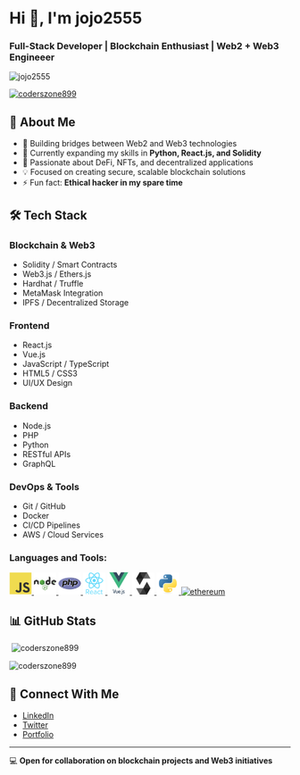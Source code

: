 # Hi 👋, I'm jojo2555

### Full-Stack Developer | Blockchain Enthusiast | Web2 + Web3 Engineeer

<p align="left"> <img src="https://komarev.com/ghpvc/?username=coderszone899&label=Profile%20views&color=0e75b6&style=flat" alt="jojo2555" /> </p>

<p align="left"> <a href="https://github.com/ryo-ma/github-profile-trophy"><img src="https://github-profile-trophy.vercel.app/?username=coderszone99" alt="coderszone899" /></a> </p>

## 💼 About Me
- 🔗 Building bridges between Web2 and Web3 technologies
- 🌱 Currently expanding my skills in **Python, React.js, and Solidity**
- 🚀 Passionate about DeFi, NFTs, and decentralized applications
- 💡 Focused on creating secure, scalable blockchain solutions
- ⚡ Fun fact: **Ethical hacker in my spare time**

## 🛠️ Tech Stack

### Blockchain & Web3
- Solidity / Smart Contracts
- Web3.js / Ethers.js
- Hardhat / Truffle
- MetaMask Integration
- IPFS / Decentralized Storage

### Frontend
- React.js
- Vue.js
- JavaScript / TypeScript
- HTML5 / CSS3
- UI/UX Design

### Backend
- Node.js
- PHP
- Python
- RESTful APIs
- GraphQL

### DevOps & Tools
- Git / GitHub
- Docker
- CI/CD Pipelines
- AWS / Cloud Services

### Languages and Tools:
<p align="left">
  <a href="https://developer.mozilla.org/en-US/docs/Web/JavaScript" target="_blank" rel="noreferrer">
    <img src="https://raw.githubusercontent.com/devicons/devicon/master/icons/javascript/javascript-original.svg" alt="javascript" width="40" height="40"/>
  </a>
  <a href="https://nodejs.org" target="_blank" rel="noreferrer">
    <img src="https://raw.githubusercontent.com/devicons/devicon/master/icons/nodejs/nodejs-original-wordmark.svg" alt="nodejs" width="40" height="40"/>
  </a>
  <a href="https://www.php.net" target="_blank" rel="noreferrer">
    <img src="https://raw.githubusercontent.com/devicons/devicon/master/icons/php/php-original.svg" alt="php" width="40" height="40"/>
  </a>
  <a href="https://reactjs.org/" target="_blank" rel="noreferrer">
    <img src="https://raw.githubusercontent.com/devicons/devicon/master/icons/react/react-original-wordmark.svg" alt="react" width="40" height="40"/>
  </a>
  <a href="https://vuejs.org/" target="_blank" rel="noreferrer">
    <img src="https://raw.githubusercontent.com/devicons/devicon/master/icons/vuejs/vuejs-original-wordmark.svg" alt="vuejs" width="40" height="40"/>
  </a>
  <a href="https://soliditylang.org/" target="_blank" rel="noreferrer">
    <img src="https://raw.githubusercontent.com/devicons/devicon/master/icons/solidity/solidity-original.svg" alt="solidity" width="40" height="40"/>
  </a>
  <a href="https://www.python.org" target="_blank" rel="noreferrer">
    <img src="https://raw.githubusercontent.com/devicons/devicon/master/icons/python/python-original.svg" alt="python" width="40" height="40"/>
  </a>
  <a href="https://ethereum.org/" target="_blank" rel="noreferrer">
    <img src="https://raw.githubusercontent.com/devicons/devicon/master/icons/ethereum/ethereum-original.svg" alt="ethereum" width="40" height="40"/>
  </a>
</p>

## 📊 GitHub Stats


<p>&nbsp;<img align="center" src="https://github-readme-stats.vercel.app/api?username=coderszone899&show_icons=true&locale=en&theme=dark" alt="coderszone899" /></p>

<p><img align="center" src="https://github-readme-streak-stats.herokuapp.com/?user=coderszone899&theme=dark" alt="coderszone899" /></p>

## 🔗 Connect With Me
- [LinkedIn](#)
- [Twitter](#)
- [Portfolio](#)

---

💻 **Open for collaboration on blockchain projects and Web3 initiatives**
